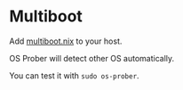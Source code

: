 # Multiboot

Add [multiboot.nix](/boot/multiboot.nix) to your host.

OS Prober will detect other OS automatically.

You can test it with `sudo os-prober`.
